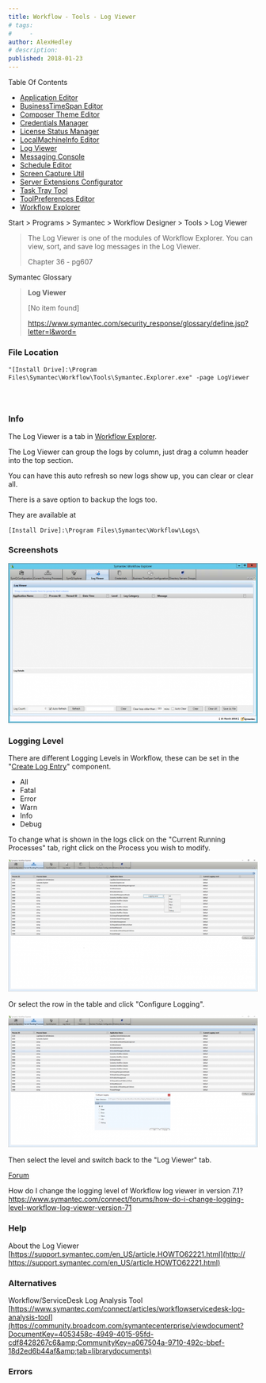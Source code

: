 ```yaml
---
title: Workflow - Tools - Log Viewer
# tags:
#     - 
author: AlexHedley
# description: 
published: 2018-01-23
---
```


Table Of Contents
  
- [Application Editor](https://community.broadcom.com/symantecenterprise/viewdocument?DocumentKey=19195da8-6f79-40a5-b020-7932e20a53f4&amp;CommunityKey=04ead5e9-3643-4118-b853-afa5a58710c6&amp;tab=librarydocuments)
- [BusinessTimeSpan Editor](https://community.broadcom.com/symantecenterprise/viewdocument?DocumentKey=f72f9c48-ffc1-4b0d-9339-b9cae6cf2966&amp;CommunityKey=04ead5e9-3643-4118-b853-afa5a58710c6&amp;tab=librarydocuments)
- [Composer Theme Editor](https://community.broadcom.com/symantecenterprise/viewdocument?DocumentKey=824347c4-f538-4404-9f2f-59ca0658673a&amp;CommunityKey=04ead5e9-3643-4118-b853-afa5a58710c6&amp;tab=librarydocuments)
- [Credentials Manager](https://community.broadcom.com/symantecenterprise/viewdocument?DocumentKey=63e53603-2ac2-46b8-9c06-8129bc483418&amp;CommunityKey=04ead5e9-3643-4118-b853-afa5a58710c6&amp;tab=librarydocuments)
- [License Status Manager](https://community.broadcom.com/symantecenterprise/viewdocument?DocumentKey=4ac6f1c4-6896-489d-801c-f4fef130a9be&amp;CommunityKey=04ead5e9-3643-4118-b853-afa5a58710c6&amp;tab=librarydocuments)
- [LocalMachineInfo Editor](https://community.broadcom.com/symantecenterprise/viewdocument?DocumentKey=4807af83-e87d-4449-9493-f96c546f5561&amp;CommunityKey=04ead5e9-3643-4118-b853-afa5a58710c6&amp;tab=librarydocuments)
- [Log Viewer](https://community.broadcom.com/symantecenterprise/viewdocument?DocumentKey=2941c9ac-9aa9-44e6-a8b3-fe2d0ba95f29&amp;CommunityKey=04ead5e9-3643-4118-b853-afa5a58710c6&amp;tab=librarydocuments)
- [Messaging Console](https://community.broadcom.com/symantecenterprise/viewdocument?DocumentKey=f41a78e3-cdf4-4c4c-93e2-331d3b44dfab&amp;CommunityKey=04ead5e9-3643-4118-b853-afa5a58710c6&amp;tab=librarydocuments)
- [Schedule Editor](https://www.symantec.com/connect/articles/workflow-tools-schedule-editor)
- [Screen Capture Util](https://community.broadcom.com/symantecenterprise/viewdocument?DocumentKey=0d264462-736b-466e-bfa2-4c868cbf75a3&amp;CommunityKey=04ead5e9-3643-4118-b853-afa5a58710c6&amp;tab=librarydocuments)
- [Server Extensions Configurator](https://community.broadcom.com/symantecenterprise/viewdocument?DocumentKey=bec1d012-42aa-49f6-8355-01109d8d1d2f&amp;CommunityKey=04ead5e9-3643-4118-b853-afa5a58710c6&amp;tab=librarydocuments)
- [Task Tray Tool](https://community.broadcom.com/symantecenterprise/viewdocument?DocumentKey=b84a792f-da66-4bc1-8c31-371f86bf37f6&amp;CommunityKey=04ead5e9-3643-4118-b853-afa5a58710c6&amp;tab=librarydocuments)
- [ToolPreferences Editor](https://community.broadcom.com/symantecenterprise/viewdocument?DocumentKey=613c69e7-9838-4204-a0ee-bff67cf25033&amp;CommunityKey=04ead5e9-3643-4118-b853-afa5a58710c6&amp;tab=librarydocuments)
- [Workflow Explorer](https://www.symantec.com/connect/articles/workflow-tools-workflow-explorer)

Start &gt; Programs &gt; Symantec &gt; Workflow Designer &gt; Tools &gt; Log Viewer

> The Log Viewer is one of the modules of Workflow Explorer. You can view, sort, and save log messages in the Log Viewer.
> 
> 
> Chapter 36 - pg607

Symantec Glossary

> **Log Viewer**
> 
> 
> [No item found]
> 
> 
> https://www.symantec.com/security_response/glossary/define.jsp?letter=l&word=

### File Location

    "[Install Drive]:\Program Files\Symantec\Workflow\Tools\Symantec.Explorer.exe" -page LogViewer

###  
  
### Info
  
The Log Viewer is a tab in [Workflow Explorer](https://www.symantec.com/connect/articles/workflow-tools-workflow-explorer).
  
The Log Viewer can group the logs by column, just drag a column header into the top section.
  
You can have this auto refresh so new logs show up, you can clear or clear all.
  
There is a save option to backup the logs too.
  
They are available at

    [Install Drive]:\Program Files\Symantec\Workflow\Logs\

### Screenshots
  
![SWE LogViewer](images\SWE_LogViewer.png)

### Logging Level
  
There are different Logging Levels in Workflow, these can be set in the "[Create Log Entry](https://community.broadcom.com/symantecenterprise/viewdocument?DocumentKey=48e3fe7e-27f5-400e-b541-0eb66b8272d8&amp;CommunityKey=04ead5e9-3643-4118-b853-afa5a58710c6&amp;tab=librarydocuments)" component.

- All
- Fatal
- Error
- Warn
- Info
- Debug

To change what is shown in the logs click on the "Current Running Processes" tab, right click on the Process you wish to modify.
  
![Logging Level](images\Workflow-LogViewer-LoggingLevel_1.png)
  
Or select the row in the table and click "Configure Logging".
  
![Logging Level](images\Workflow-LogViewer-LoggingLevel_2.png)
  
Then select the level and switch back to the "Log Viewer" tab.
  
<u>Forum</u>
  
How do I change the logging level of Workflow log viewer in version 7.1?  
https://www.symantec.com/connect/forums/how-do-i-change-logging-level-workflow-log-viewer-version-71

### Help
  
About the Log Viewer  
[https://support.symantec.com/en_US/article.HOWTO62221.html](http://​https://support.symantec.com/en_US/article.HOWTO62221.html)

### Alternatives
  
Workflow/ServiceDesk Log Analysis Tool  
[https://www.symantec.com/connect/articles/workflowservicedesk-log-analysis-tool](https://community.broadcom.com/symantecenterprise/viewdocument?DocumentKey=4053458c-4949-4015-95fd-cdf8428267c6&amp;CommunityKey=a067504a-9710-492c-bbef-18d2ed6b44af&amp;tab=librarydocuments)

### Errors
